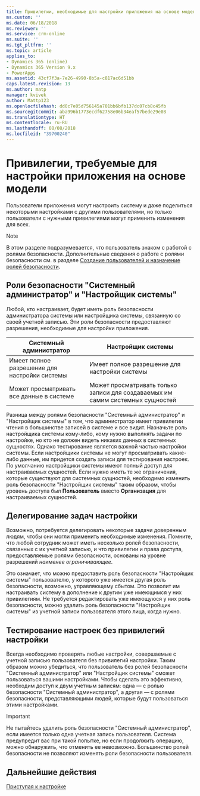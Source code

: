 ```yaml
---
title: Привилегии, необходимые для настройки приложения на основе модели | Документы Майкрософт
ms.custom: ''
ms.date: 06/18/2018
ms.reviewer: ''
ms.service: crm-online
ms.suite: ''
ms.tgt_pltfrm: ''
ms.topic: article
applies_to:
- Dynamics 365 (online)
- Dynamics 365 Version 9.x
- PowerApps
ms.assetid: 43cf7f3a-7e26-4990-8b5a-c817ac6d51bb
caps.latest.revision: 13
ms.author: matp
manager: kvivek
author: Mattp123
ms.openlocfilehash: dd0c7e05d756145a701bb6bfb137dc07cb8c45fb
ms.sourcegitcommit: aba996b1773ecdf62758e06b34eaf57bede29e08
ms.translationtype: HT
ms.contentlocale: ru-RU
ms.lasthandoff: 08/08/2018
ms.locfileid: "39700240"
---
```

# <a name="privileges-required-for-model-driven-app-customization"></a>Привилегии, требуемые для настройки приложения на основе модели

Пользователи приложения могут настроить систему и даже поделиться некоторыми настройками с другими пользователями, но только пользователи с нужными привилегиями могут применить изменения для всех.  
  
> [!NOTE]
>  В этом разделе подразумевается, что пользователь знаком с работой с ролями безопасности. Дополнительные сведения о работе с ролями безопасности см. в разделе [Создание пользователей и назначение ролей безопасности](https://docs.microsoft.com/dynamics365/customer-engagement/admin/create-users-assign-online-security-roles).  
  
<a name="BKMK_SysAdminAndSysCustomizer"></a>   
## <a name="system-administrator-and-system-customizer-security-roles"></a>Роли безопасности "Системный администратор" и "Настройщик системы"  
 Любой, кто настраивает, будет иметь роль безопасности администратора системы или настройщика системы, связанную со своей учетной записью. Эти роли безопасности предоставляют разрешения, необходимые для настройки приложения.  
  
|Системный администратор|Настройщик системы|  
|--------------------------|-----------------------|  
|Имеет полное разрешение для настройки системы|Имеет полное разрешение для настройки системы|  
|Может просматривать все данные в системе|Может просматривать только записи для создаваемых им самим системных сущностей|  
  
 Разница между ролями безопасности "Системный администратор" и "Настройщик системы" в том, что администратор имеет привилегии чтения в большинстве записей в системе и все видит. Назначьте роль настройщика системы кому-либо, кому нужно выполнять задачи по настройке, но кто не должен видеть никаких данных в системных сущностях. Однако тестирование является важной частью настройки системы. Если настройщики системы не могут просматривать какие-либо данные, им придется создать записи для тестирования настроек. По умолчанию настройщики системы имеют полный доступ для настраиваемых сущностей. Если нужно иметь те же ограничения, которые существуют для системных сущностей, необходимо изменить роль безопасности "Настройщик системы" таким образом, чтобы уровень доступа был **Пользователь** вместо **Организация** для настраиваемых сущностей.  
  
<a name="BKMK_DelegatingCustomizationTasks"></a>   
## <a name="delegate-customization-tasks"></a>Делегирование задач настройки  
 Возможно, потребуется делегировать некоторые задачи доверенным людям, чтобы они могли применить необходимые изменения. Помните, что любой сотрудник может иметь несколько ролей безопасности, связанных с их учетной записью, и что привилегии и права доступа, предоставляемые ролями безопасности, основаны на уровне разрешений *наименее ограничивающее*.  
  
 Это означает, что можно предоставить роль безопасности "Настройщик системы" пользователю, у которого уже имеется другая роль безопасности, возможно, управляющему сбытом. Это позволит им настраивать систему в дополнение к другим уже имеющимся у них привилегиям. Не требуется редактировать уже имеющуюся у них роль безопасности, можно удалить роль безопасности "Настройщик системы" из учетной записи пользователя этого лица, когда нужно.  
  
<a name="BKMK_UsingTwoUserAccounts"></a>   
## <a name="test-customizations-without-customization-privileges"></a>Тестирование настроек без привилегий настройки  
 Всегда необходимо проверять любые настройки, совершаемые с учетной записью пользователя без привилегий настройки. Таким образом можно убедиться, что пользователь без ролей безопасности "Системный администратор" или "Настройщик системы" сможет пользоваться вашими настройками. Чтобы сделать это эффективно, необходим доступ к двум учетным записям: одна — с ролью безопасности "Системный администратор", а другая — с ролями безопасности, представляющими людей, которые будут пользоваться этими настройками.  
  
> [!IMPORTANT]
>  Не пытайтесь удалить роль безопасности "Системный администратор", если имеется только одна учетная запись пользователя. Система предупредит вас при такой попытке, но если продолжить операцию, можно обнаружить, что отменить ее невозможно. Большинство ролей безопасности не позволяют изменять роли безопасности пользователя.  
  
## <a name="next-steps"></a>Дальнейшие действия  
 [Приступая к настройке](getting-started-customization.md)

